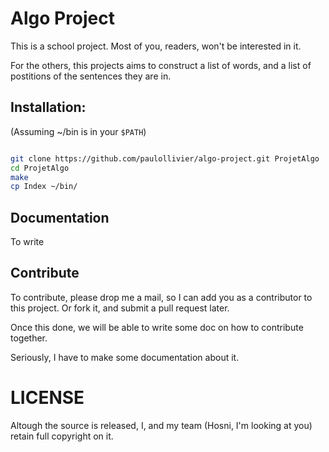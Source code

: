# Algo Project

This is a school project. Most of you, readers, won't be interested in it.

For the others, this projects aims to construct a list of words, and a list of postitions of the sentences they are in.

## Installation:

(Assuming ~/bin is in your `$PATH`)

```sh

git clone https://github.com/paulollivier/algo-project.git ProjetAlgo
cd ProjetAlgo
make
cp Index ~/bin/
```

## Documentation

To write

## Contribute

To contribute, please drop me a mail, so I can add you as a contributor to this project. Or fork it, and submit a pull request later.

Once this done, we will be able to write some doc on how to contribute together.

Seriously, I have to make some documentation about it.

# LICENSE

Altough the source is released, I, and my team (Hosni, I'm looking at you) retain full copyright on it.
